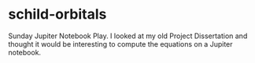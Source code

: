 # schild-orbitals
Sunday Jupiter Notebook Play. I looked at my old Project Dissertation and thought it would be interesting to compute the equations on a Jupiter notebook.
